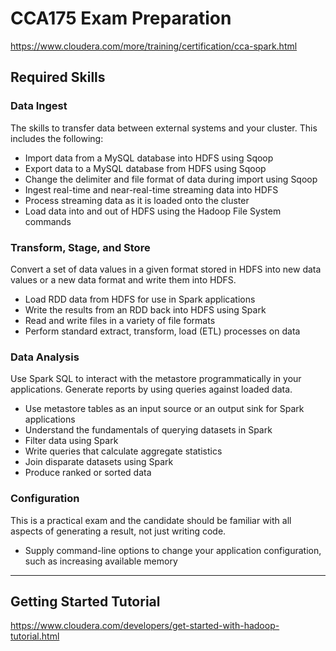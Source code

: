# CCA175 Exam Preparation
https://www.cloudera.com/more/training/certification/cca-spark.html

## Required Skills

### Data Ingest
The skills to transfer data between external systems and your cluster. This includes the following:
* Import data from a MySQL database into HDFS using Sqoop
* Export data to a MySQL database from HDFS using Sqoop
* Change the delimiter and file format of data during import using Sqoop
* Ingest real-time and near-real-time streaming data into HDFS
* Process streaming data as it is loaded onto the cluster
* Load data into and out of HDFS using the Hadoop File System commands

### Transform, Stage, and Store
Convert a set of data values in a given format stored in HDFS into new data values or a new data format and write them into HDFS.
* Load RDD data from HDFS for use in Spark applications
* Write the results from an RDD back into HDFS using Spark
* Read and write files in a variety of file formats
* Perform standard extract, transform, load (ETL) processes on data

### Data Analysis
Use Spark SQL to interact with the metastore programmatically in your applications. Generate reports by using queries against loaded data.
* Use metastore tables as an input source or an output sink for Spark applications
* Understand the fundamentals of querying datasets in Spark
* Filter data using Spark
* Write queries that calculate aggregate statistics
* Join disparate datasets using Spark
* Produce ranked or sorted data

### Configuration
This is a practical exam and the candidate should be familiar with all aspects of generating a result, not just writing code.
* Supply command-line options to change your application configuration, such as increasing available memory
---

## Getting Started Tutorial 
https://www.cloudera.com/developers/get-started-with-hadoop-tutorial.html
